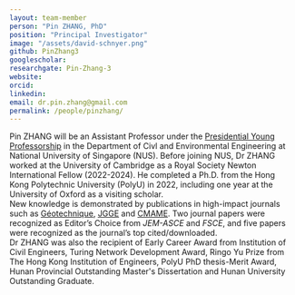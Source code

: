 ```yaml
---
layout: team-member
person: "Pin ZHANG, PhD"
position: "Principal Investigator"
image: "/assets/david-schnyer.png"
github: PinZhang3
googlescholar: 
researchgate: Pin-Zhang-3
website: 
orcid: 
linkedin:
email: dr.pin.zhang@gmail.com
permalink: /people/pinzhang/
---
```


Pin ZHANG will be an Assistant Professor under the [Presidential Young Professorship](https://cde.nus.edu.sg/ece/about-us/careers-ece/presidential-young-professorship/) in the Department of Civl and Environmental Engineering at National University of Singapore (NUS). Before joining NUS, Dr ZHANG worked at the University of Cambridge as a Royal Society Newton International Fellow (2022-2024). He completed a Ph.D. from the Hong Kong Polytechnic University (PolyU) in 2022, including one year at the University of Oxford as a visiting scholar.  
New knowledge is demonstrated by publications in high-impact journals such as [Géotechnique](https://www.icevirtuallibrary.com/toc/jgeot/current), [JGGE](https://ascelibrary.org/journal/jggefk) and [CMAME](https://www.sciencedirect.com/journal/computer-methods-in-applied-mechanics-and-engineering). Two journal papers were recognized as Editor’s Choice from *JEM-ASCE* and *FSCE*, and five papers were recognized as the journal’s top cited/downloaded.  
Dr ZHANG was also the recipient of Early Career Award from Institution of Civil Engineers, Turing Network Development Award, Ringo Yu Prize from The Hong Kong Institution of Engineers, PolyU PhD thesis-Merit Award, Hunan Provincial Outstanding Master's Dissertation and Hunan University Outstanding Graduate.
